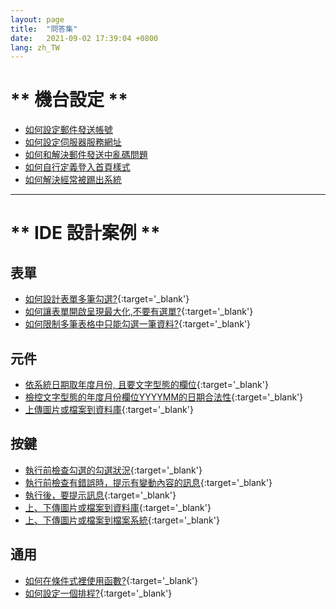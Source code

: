 ```yaml
---
layout: page
title:  "問答集"
date:   2021-09-02 17:39:04 +0800
lang: zh_TW
---
```


# ** 機台設定 ** 

* [如何設定郵件發送帳號](EMAIL/README.html)
* [如何設定伺服器服務網址](202103090001/README.html)
* [如何和解決郵件發送中亂碼問題](202103240001/README.html)
* [如何自行定義登入首頁樣式](202109010001/README.html)
* [如何解決經常被踢出系統](202109020001/README.html)

----
# ** IDE 設計案例 ** 

## 表單

* [如何設計表單多筆勾選?](pdf/7-12在檢視表中使用勾選資訊.pdf){:target='_blank'}
* [如何讓表單開啟呈現最大化,不要有選單?](pdf/8-2-1啟動表單時開關首頁選單.pdf){:target='_blank'}
* [如何限制多筆表格中只能勾選一筆資料?](pdf/19-12在多筆表格中限制只能勾選一筆資料.pdf){:target='_blank'}
	

## 元件

* [依系統日期取年度月份, 且要文字型態的欄位](pdf/19-6在元件中預設系統年月(文字型態).pdf){:target='_blank'}
* [檢控文字型態的年度月份欄位YYYYMM的日期合法性](pdf/19-7在文字方塊元件上檢控YYYYMM的日期合法性.pdf){:target='_blank'}
* [上傳圖片或檔案到資料庫](pdf/9-6-3上傳檔案到資料庫.pdf){:target='_blank'}
	

## 按鍵

* [執行前檢查勾選的勾選狀況](pdf/11-2-8檢查勾選狀況.pdf){:target='_blank'}
* [執行前檢查有錯誤時，提示有變動內容的訊息](pdf/11-2-10動態訊息設定.pdf){:target='_blank'}
* [執行後，要提示訊息](pdf/11-1-5按鍵結束訊息.pdf){:target='_blank'}
* [上、下傳圖片或檔案到資料庫](pdf/11-12-7檔案傳輸(資料庫).pdf){:target='_blank'}
* [上、下傳圖片或檔案到檔案系統](pdf/11-12-14檔案傳輸(檔案系統).pdf){:target='_blank'}

	
## 通用

* [如何在條件式裡使用函數?](pdf/8-8條件式之函數設定.pdf){:target='_blank'}    
* [如何設定一個排程?](pdf/11-1-4按鍵列入排程.pdf){:target='_blank'}    
